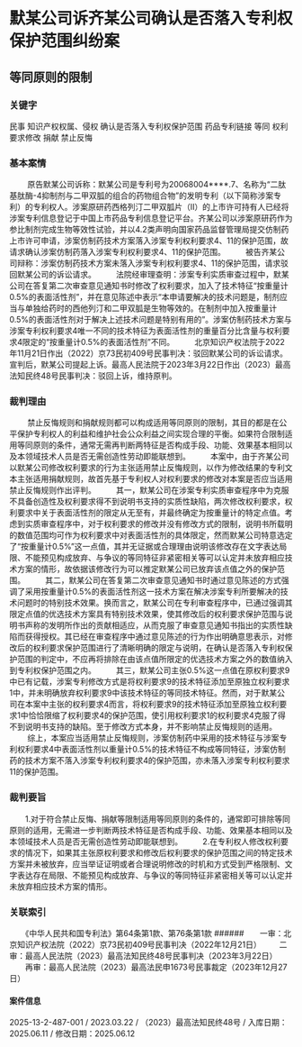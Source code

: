 # 默某公司诉齐某公司确认是否落入专利权保护范围纠纷案
## 等同原则的限制
### 关键字
民事 知识产权权属、侵权 确认是否落入专利权保护范围 药品专利链接 等同 权利要求修改 捐献 禁止反悔
### 基本案情
　　    原告默某公司诉称：默某公司是专利号为20068004****.7、名称为“二肽基肽酶-4抑制剂与二甲双胍的组合的药物组合物”的发明专利（以下简称涉案专利）的专利权人。涉案原研药西格列汀二甲双胍片（Ⅱ）的上市许可持有人已经将涉案专利信息登记于中国上市药品专利信息登记平台。齐某公司以涉案原研药作为参比制剂完成生物等效性试验，并以4.2类声明向国家药品监督管理局提交仿制药上市许可申请，涉案仿制药技术方案落入涉案专利权利要求4、11的保护范围，故请求确认涉案仿制药落入涉案专利权利要求4、11的保护范围。
　　    被告齐某公司辩称：涉案仿制药技术方案未落入涉案专利权利要求4、11的保护范围，请求驳回默某公司的诉讼请求。
　　    法院经审理查明：涉案专利实质审查过程中，默某公司在答复第二次审查意见通知书时修改了权利要求，加入了技术特征“按重量计0.5%的表面活性剂”，并在意见陈述中表示“本申请要解决的技术问题是，制剂应当与单独给药时的西他列汀和二甲双胍是生物等效的。在制剂中加入按重量计0.5%的表面活性剂对于解决上述技术问题是特别有用的”。涉案仿制药技术方案与涉案专利权利要求4唯一不同的技术特征为表面活性剂的重量百分比含量与权利要求4限定的“按重量计0.5%的表面活性剂”不同。
　　    北京知识产权法院于2022年11月21日作出（2022）京73民初409号民事判决：驳回默某公司的诉讼请求。宣判后，默某公司提起上诉。最高人民法院于2023年3月22日作出（2023）最高法知民终48号民事判决：驳回上诉，维持原判。
### 裁判理由
　　    禁止反悔规则和捐献规则都可以构成适用等同原则的限制，其目的都是在公平保护专利权人的利益和维护社会公众利益之间实现合理的平衡。如果符合限制适用等同原则的条件，通常无需再判断两特征是否构成手段、功能、效果基本相同以及本领域技术人员是否无需创造性劳动即能联想到。
　　    本案中，由于齐某公司以默某公司修改权利要求的行为主张适用禁止反悔规则，以作为修改结果的专利文本主张适用捐献规则，故首先基于专利权人对权利要求的修改对本案是否应当适用禁止反悔规则作出评判。
　　    其一，默某公司在涉案专利实质审查程序中为克服不具备创造性及权利要求得不到说明书支持的实质性缺陷，两次修改权利要求，权利要求中关于表面活性剂的限定从无至有，并最终确定为按重量计的特定点值。考虑到实质审查程序中，对于权利要求的修改并没有修改方式的限制，说明书所载明的数值范围均可作为权利要求中对表面活性剂的具体限定，然而默某公司特意选定了“按重量计0.5%”这一点值，其并无证据或合理理由说明该修改存在文字表达局限、不能预见构成放弃、与争议的等同特征非紧密相关等可以认定并未放弃相应技术方案的情形，故依据该修改行为可以推定默某公司已放弃该点值之外的保护范围。
　　    其二，默某公司在答复第二次审查意见通知书时通过意见陈述的方式强调了采用按重量计0.5%的表面活性剂这一技术方案在解决涉案专利所要解决的技术问题时的特别技术效果。换而言之，默某公司在专利审查程序中，已通过强调其限定点值的优选技术方案具有特别技术效果，使其修改后的权利要求保护范围与说明书声称的发明所作出的贡献相适应，从而克服了审查意见通知书指出的实质性缺陷而获得授权。其已经在审查程序中通过意见陈述的行为作出明确意思表示，对修改后的权利要求保护范围进行了清晰明确的限定与说明，在确认是否落入专利权保护范围的判定中，不应再将排除在由该点值所限定的优选技术方案之外的数值纳入到专利权保护范围之内。
　　    其三，默某公司主张0.5%这一点值在原权利要求9中已有记载，涉案专利修改方式是将权利要求9的技术特征添加至原独立权利要求1中，并未明确放弃权利要求9中该技术特征的等同技术特征。然而，对于默某公司在本案中主张的权利要求4而言，将权利要求9的技术特征添加至原独立权利要求1中恰恰限缩了权利要求4的保护范围，使引用权利要求1的权利要求4克服了得不到说明书支持的缺陷。至于修改方式本身，并不影响禁止反悔规则的适用。 
　　    综上，本案应当适用禁止反悔规则，涉案仿制药中采用的技术特征与涉案专利权利要求4中表面活性剂以重量计0.5%的技术特征不构成等同特征，涉案仿制药的技术方案不落入涉案专利权利要求4的保护范围，亦未落入涉案专利权利要求11的保护范围。
### 裁判要旨
　　1.对于符合禁止反悔、捐献等限制适用等同原则的条件的，通常即可排除等同原则的适用，无需进一步判断两技术特征是否构成手段、功能、效果基本相同以及本领域技术人员是否无需创造性劳动即能联想到。&nbsp;
　　2.在专利权人修改权利要求的情况下，如果其主张原权利要求和修改后权利要求的保护范围之间的特定技术方案并未被放弃，应当举证证明或者合理说明修改的时机和方式受到严格限制、文字表达存在局限、不能预见构成放弃、与争议的等同特征非紧密相关等可以认定并未放弃相应技术方案的情形。
### 关联索引
　　《中华人民共和国专利法》第64条第1款、第76条第1款
######　　一审：北京知识产权法院（2022）京73民初409号民事判决（2022年12月21日）
　　二审：最高人民法院（2023）最高法知民终48号民事判决（2023年3月22日）
　　再审：最高人民法院（2023）最高法民申1673号民事裁定（2023年12月27日）
#### 案件信息
2025-13-2-487-001 / 2023.03.22 / （2023）最高法知民终48号 / 入库日期：2025.06.11 / 修改日期：2025.06.12
